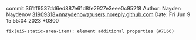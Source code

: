 commit 361ff9537dd6ed887e61d8fe2927e3eee0c952f8
Author: Nayden Naydenov <31909318+nnaydenow@users.noreply.github.com>
Date:   Fri Jun 9 15:55:04 2023 +0300

    fix(ui5-static-area-item): element additional properties (#7166)

